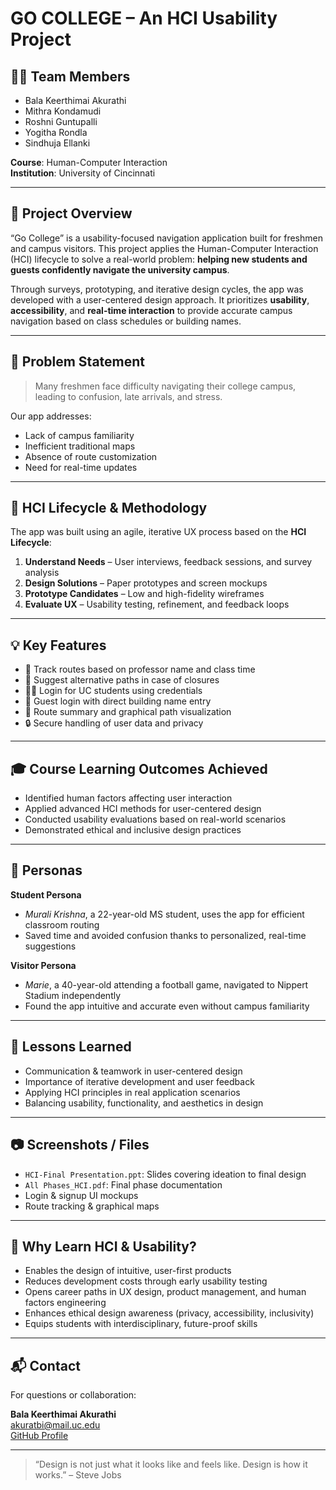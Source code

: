 # GO COLLEGE – An HCI Usability Project

## 👩‍💻 Team Members
- Bala Keerthimai Akurathi  
- Mithra Kondamudi  
- Roshni Guntupalli  
- Yogitha Rondla  
- Sindhuja Ellanki  

**Course**: Human-Computer Interaction  
**Institution**: University of Cincinnati  

---

## 🧭 Project Overview

“Go College” is a usability-focused navigation application built for freshmen and campus visitors. This project applies the Human-Computer Interaction (HCI) lifecycle to solve a real-world problem: **helping new students and guests confidently navigate the university campus**.

Through surveys, prototyping, and iterative design cycles, the app was developed with a user-centered design approach. It prioritizes **usability**, **accessibility**, and **real-time interaction** to provide accurate campus navigation based on class schedules or building names.

---

## 🎯 Problem Statement

> Many freshmen face difficulty navigating their college campus, leading to confusion, late arrivals, and stress.

Our app addresses:
- Lack of campus familiarity
- Inefficient traditional maps
- Absence of route customization
- Need for real-time updates

---

## 🧪 HCI Lifecycle & Methodology

The app was built using an agile, iterative UX process based on the **HCI Lifecycle**:

1. **Understand Needs** – User interviews, feedback sessions, and survey analysis
2. **Design Solutions** – Paper prototypes and screen mockups
3. **Prototype Candidates** – Low and high-fidelity wireframes
4. **Evaluate UX** – Usability testing, refinement, and feedback loops

---

## 💡 Key Features

- 📍 Track routes based on professor name and class time
- 🧭 Suggest alternative paths in case of closures
- 🧑‍🎓 Login for UC students using credentials
- 👤 Guest login with direct building name entry
- 🧾 Route summary and graphical path visualization
- 🔒 Secure handling of user data and privacy

---

## 🎓 Course Learning Outcomes Achieved

- Identified human factors affecting user interaction  
- Applied advanced HCI methods for user-centered design  
- Conducted usability evaluations based on real-world scenarios  
- Demonstrated ethical and inclusive design practices  

---

## 👥 Personas

**Student Persona**  
- *Murali Krishna*, a 22-year-old MS student, uses the app for efficient classroom routing  
- Saved time and avoided confusion thanks to personalized, real-time suggestions

**Visitor Persona**  
- *Marie*, a 40-year-old attending a football game, navigated to Nippert Stadium independently  
- Found the app intuitive and accurate even without campus familiarity

---

## 🧠 Lessons Learned

- Communication & teamwork in user-centered design  
- Importance of iterative development and user feedback  
- Applying HCI principles in real application scenarios  
- Balancing usability, functionality, and aesthetics in design  

---

## 📷 Screenshots / Files

- `HCI-Final Presentation.ppt`: Slides covering ideation to final design  
- `All Phases_HCI.pdf`: Final phase documentation  
- Login & signup UI mockups  
- Route tracking & graphical maps  

---

## 📍 Why Learn HCI & Usability?

- Enables the design of intuitive, user-first products  
- Reduces development costs through early usability testing  
- Opens career paths in UX design, product management, and human factors engineering  
- Enhances ethical design awareness (privacy, accessibility, inclusivity)  
- Equips students with interdisciplinary, future-proof skills

---

## 📬 Contact

For questions or collaboration:

**Bala Keerthimai Akurathi**  
akuratbi@mail.uc.edu  
[GitHub Profile](https://github.com/Keerthi2040)

---
> “Design is not just what it looks like and feels like. Design is how it works.” – Steve Jobs
